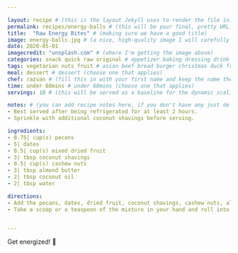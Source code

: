 ```yaml
---

layout: recipe # (this is the layout Jekyll uses to render the file in)
permalink: recipes/energy-balls # (this will be your final, pretty URL)
title:  "Raw Energy Bites" # (making sure we have a good title)
image: energy-balls.jpg # (a nice, high-quality image I will carefully select for you)
date: 2020-05-01
imagecredit: "unsplash.com" # (where I'm getting the image above)
categories: snack quick raw original # appetizer baking dressing drink grill healthyish marinade oven pickling quick raw salad sandwich sauce snack soup
tags: vegetarian nuts fruit # asian beef bread burger christmas duck french fruit indian italian mexican nuts pasta pork poultry rice seafood thanksgiving vegetarian
meal: dessert # dessert (choose one that applies)
chef: razvan # (fill this in with your first name and keep the name the same for all your recipes, since each chef has his own collection of recipes)
time: under 60mins # under 60mins (choose one that applies)
servings: 10 # (this will be served as a baseline for the dynamic scaling)

notes: # (you can add recipe notes here, if you don't have any just delete this whole section and it won't be processed)
- Best served after being refrigerated for at least 2 hours.
- Sprinkle with additional coconut shavings before serving. 

ingredients:
- 0.75| cup(s) pecans
- 5| dates
- 0.5| cup(s) mixed dried fruit
- 3| tbsp coconut shavings
- 0.5| cup(s) cashew nuts 
- 3| tbsp almond butter
- 2| tbsp coconut oil 
- 2| tbsp water 

directions:
- Add the pecans, dates, dried fruit, coconut shavings, cashew nuts, almond butter and coconut oil into a food processor and mix together adding water gradually until the mixture turns into a thick paste. 
- Take a scoop or a teaspoon of the mixture in your hand and roll into a ball 


--- 
```

<!-- Below is the description, just write what you want or leave it empty 😁 -->
Get energized! 🔪 